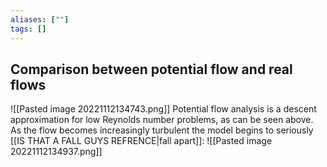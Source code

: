 ```yaml
---
aliases: [""]
tags: []
---
```


## Comparison between potential flow and real flows
![[Pasted image 20221112134743.png]]
Potential flow analysis is a descent approximation for low Reynolds number problems, as can be seen above. As the flow becomes increasingly turbulent the model begins to seriously [[IS THAT A FALL GUYS REFRENCE|fall apart]]:
![[Pasted image 20221112134937.png]]
